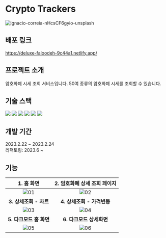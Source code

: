 # Crypto Trackers

![ignacio-correia-nHcsCF6gyio-unsplash](https://github.com/hheeseung/crypto-trackers/assets/87454393/817bb2fd-e017-4d83-9c0b-8c483eaf36de)

## 배포 링크

https://deluxe-faloodeh-9c44a1.netlify.app/

## 프로젝트 소개

암호화폐 시세 조회 서비스입니다. 50여 종류의 암호화폐 시세를 조회할 수 있습니다.

## 기술 스택

<img src="https://img.shields.io/badge/React-61DAFB?style=flat-square&logo=React&logoColor=white"> <img src="https://img.shields.io/badge/TypeScript-3178C6?style=flat-square&logo=TypeScript&logoColor=white"> <img src="https://img.shields.io/badge/React Query-FF4154?style=flat-square&logo=React Query&logoColor=white"> <img src="https://img.shields.io/badge/Recoil-3578E5?style=flat-square&logo=Recoil&logoColor=white"> <img src="https://img.shields.io/badge/React Router-CA4245?style=flat-square&logo=React Router&logoColor=white"> <img src="https://img.shields.io/badge/Styled Components-DB7093?style=flat-square&logo=styled-components&logoColor=white">

## 개발 기간

2023.2.22 ~ 2023.2.24<br>리팩토링: 2023.6 ~

## 기능

|                                                1. 홈 화면                                                |                                       2. 암호화폐 상세 조회 페이지                                       |
| :------------------------------------------------------------------------------------------------------: | :------------------------------------------------------------------------------------------------------: |
| ![01](https://github.com/hheeseung/crypto-trackers/assets/87454393/78d98c45-64a7-4b6d-8992-93fce17254e3) | ![02](https://github.com/hheeseung/crypto-trackers/assets/87454393/ceb885a5-1447-4017-8497-41664308b0bc) |
|                                          **3. 상세조회 - 차트**                                          |                                        **4. 상세조회 - 가격변동**                                        |
| ![03](https://github.com/hheeseung/crypto-trackers/assets/87454393/414a2160-0f76-4eef-8572-8e707092a6a1) | ![04](https://github.com/hheeseung/crypto-trackers/assets/87454393/5ab21a17-e989-4b9f-bad3-7b8bd2265725) |
|                                         **5. 다크모드 홈 화면**                                          |                                         **6. 다크모드 상세화면**                                         |
| ![05](https://github.com/hheeseung/crypto-trackers/assets/87454393/845782bd-e64a-4439-85a0-fc1a108845ff) | ![06](https://github.com/hheeseung/crypto-trackers/assets/87454393/df946eec-00d5-41b0-b88e-81c046d618d4) |
